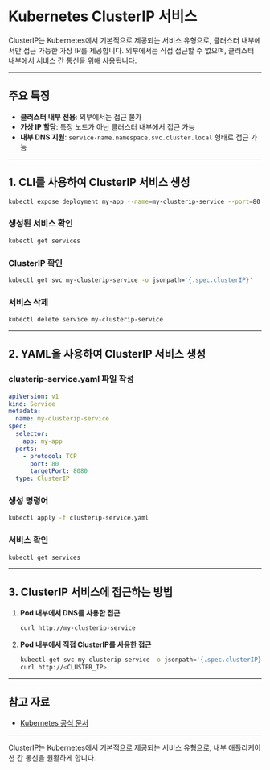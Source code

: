 # Kubernetes ClusterIP 서비스

ClusterIP는 Kubernetes에서 기본적으로 제공되는 서비스 유형으로, 클러스터 내부에서만 접근 가능한 가상 IP를 제공합니다. 외부에서는 직접 접근할 수 없으며, 클러스터 내부에서 서비스 간 통신을 위해 사용됩니다.

---

## 주요 특징

- **클러스터 내부 전용**: 외부에서는 접근 불가
- **가상 IP 할당**: 특정 노드가 아닌 클러스터 내부에서 접근 가능
- **내부 DNS 지원**: `service-name.namespace.svc.cluster.local` 형태로 접근 가능

---

## 1. CLI를 사용하여 ClusterIP 서비스 생성

```bash
kubectl expose deployment my-app --name=my-clusterip-service --port=80 --target-port=8080 --type=ClusterIP
```

### 생성된 서비스 확인
```bash
kubectl get services
```

### ClusterIP 확인
```bash
kubectl get svc my-clusterip-service -o jsonpath='{.spec.clusterIP}'
```

### 서비스 삭제
```bash
kubectl delete service my-clusterip-service
```

---

## 2. YAML을 사용하여 ClusterIP 서비스 생성

### clusterip-service.yaml 파일 작성
```yaml
apiVersion: v1
kind: Service
metadata:
  name: my-clusterip-service
spec:
  selector:
    app: my-app
  ports:
    - protocol: TCP
      port: 80
      targetPort: 8080
  type: ClusterIP
```

### 생성 명령어
```bash
kubectl apply -f clusterip-service.yaml
```

### 서비스 확인
```bash
kubectl get services
```

---

## 3. ClusterIP 서비스에 접근하는 방법

1. **Pod 내부에서 DNS를 사용한 접근**
   ```bash
   curl http://my-clusterip-service
   ```
2. **Pod 내부에서 직접 ClusterIP를 사용한 접근**
   ```bash
   kubectl get svc my-clusterip-service -o jsonpath='{.spec.clusterIP}'
   curl http://<CLUSTER_IP>
   ```

---

## 참고 자료

- [Kubernetes 공식 문서](https://kubernetes.io/docs/concepts/services-networking/service/)

---

ClusterIP는 Kubernetes에서 기본적으로 제공되는 서비스 유형으로, 내부 애플리케이션 간 통신을 원활하게 합니다.

